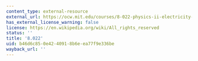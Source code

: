 ```yaml
---
content_type: external-resource
external_url: https://ocw.mit.edu/courses/8-022-physics-ii-electricity-and-magnetism-fall-2004/
has_external_license_warning: false
license: https://en.wikipedia.org/wiki/All_rights_reserved
status: ''
title: '8.022'
uid: b46d6c85-0e42-4091-8b6e-ea77f9e336be
wayback_url: ''
---
```


